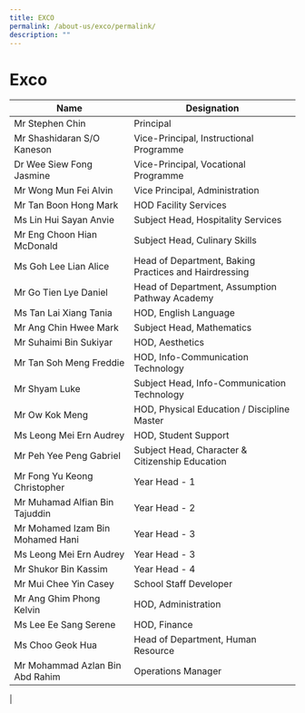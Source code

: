 ```yaml
---
title: EXCO
permalink: /about-us/exco/permalink/
description: ""
---
```

Exco
============

| Name | Designation |
|---|---|
| Mr Stephen Chin | Principal |
| Mr Shashidaran S/O Kaneson | Vice-Principal, Instructional Programme |
| Dr Wee Siew Fong Jasmine | Vice-Principal, Vocational Programme |
| Mr Wong Mun Fei Alvin | Vice Principal, Administration |
| Mr Tan Boon Hong Mark | HOD Facility Services |
| Ms Lin Hui Sayan Anvie | Subject Head, Hospitality Services |
| Mr Eng Choon Hian McDonald  | Subject Head, Culinary Skills  |
| Ms Goh Lee Lian Alice | Head of Department, Baking Practices and Hairdressing |
| Mr Go Tien Lye Daniel | Head of Department, Assumption Pathway Academy |
| Ms Tan Lai Xiang Tania | HOD, English Language |
| Mr Ang Chin Hwee Mark | Subject Head, Mathematics |
| Mr Suhaimi Bin Sukiyar | HOD, Aesthetics |
| Mr Tan Soh Meng Freddie| HOD, Info-Communication Technology |
| Mr Shyam Luke | Subject Head, Info-Communication Technology |
| Mr Ow Kok Meng | HOD, Physical Education / Discipline Master |
| Ms Leong Mei Ern Audrey | HOD, Student Support |
| Mr Peh Yee Peng Gabriel | Subject Head, Character & Citizenship Education |
| Mr Fong Yu Keong Christopher     | Year Head - 1 |
| Mr Muhamad Alfian Bin Tajuddin | Year Head - 2 |
| Mr Mohamed Izam Bin Mohamed Hani | Year Head - 3 |
| Ms Leong Mei Ern Audrey | Year Head - 3 |
| Mr Shukor Bin Kassim     | Year Head - 4 |
| Mr Mui Chee Yin Casey | School Staff Developer |
| Mr Ang Ghim Phong Kelvin | HOD, Administration |
| Ms Lee Ee Sang Serene | HOD, Finance |
| Ms Choo Geok Hua | Head of Department, Human Resource |
| Mr Mohammad Azlan Bin Abd Rahim | Operations Manager |
|